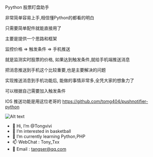 Pyython 股票盯盘助手

非常简单容易上手,相信懂Python的都看的明白

只需要简单配件就能直接用了

主要是提供一个思路和框架

监控价格 => 触发条件 => 手机推送

就是监测实时股票的价格, 如果达到触发条件,就给手机端推送消息

把消息推送到手机这个比较重要,也是主要解决的问题

实现推送消息到手机功能后, 能做的事情非常多,全凭大家的想象力了

可以根据自己需要加入触发条件

IOS 推送功能是用这位老哥的
https://github.com/tomg404/pushnotifier-python

![Alt text](img.png?raw=true "Title")

- 👋 Hi, I’m @Tongvivi
- 👀 I’m interested in basketball
- 🌱 I’m currently learning Python,PHP
- 📫 WebChat : Tony_Txx
- 📩 Email : tangser@qq.com

<!---
Tongvivi/Tongvivi is a ✨ special ✨ repository because its `README.md` (this file) appears on your GitHub profile.
You can click the Preview link to take a look at your changes.
--->
